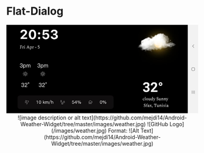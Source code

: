 # Flat-Dialog
<p align="center">
<img src="https://raw.githubusercontent.com/mejdi14/Android-Weather-Widget/master/images/weather.jpg"  >
	![image description or alt text](https://github.com/mejdi14/Android-Weather-Widget/tree/master/images/weather.jpg)
	![GitHub Logo](/images/weather.jpg)
Format: ![Alt Text](https://github.com/mejdi14/Android-Weather-Widget/tree/master/images/weather.jpg)
	</p>
